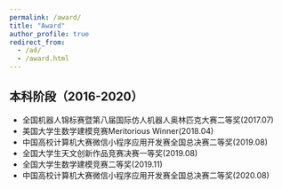 ```yaml
---
permalink: /award/
title: "Award"
author_profile: true
redirect_from: 
  - /ad/
  - /award.html
---
```


## 本科阶段（2016-2020）
- 全国机器人锦标赛暨第八届国际仿人机器人奥林匹克大赛二等奖(2017.07)
- 美国大学生数学建模竞赛Meritorious Winner(2018.04)
- 中国高校计算机大赛微信小程序应用开发赛全国总决赛二等奖(2019.08)
- 全国大学生天文创新作品竞赛决赛一等奖(2019.08)
- 全国大学生数学建模竞赛二等奖(2019.11)
- 中国高校计算机大赛微信小程序应用开发赛全国总决赛二等奖(2020.08)
